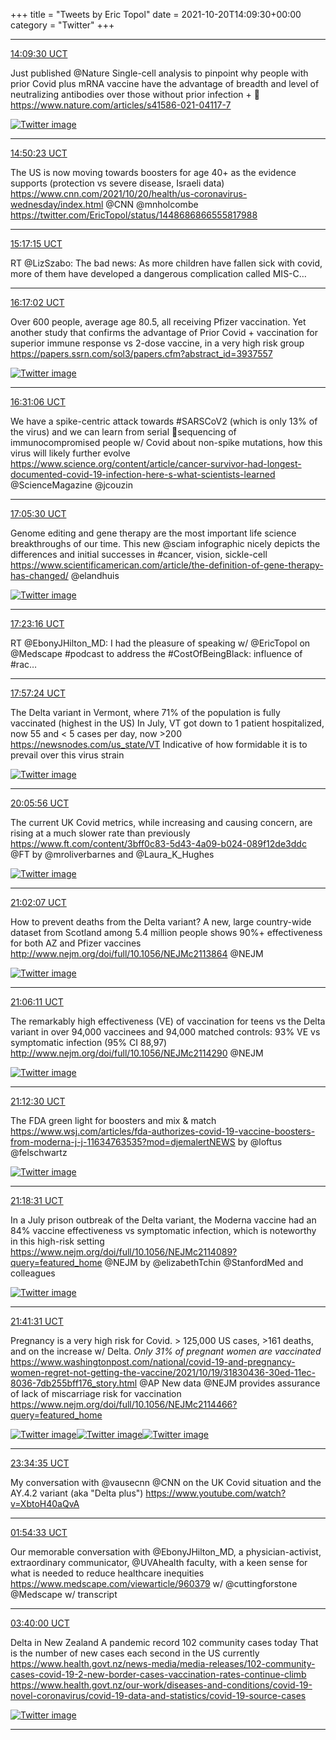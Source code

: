 +++
title = "Tweets by Eric Topol" 
date = 2021-10-20T14:09:30+00:00
category = "Twitter"
+++


---

<a href="https://twitter.com/erictopol/status/1450826515206213632" target="_blank" rel="noreferer">14:09:30 UCT</a>

Just published @Nature 
Single-cell analysis to pinpoint why people with prior Covid plus mRNA vaccine have the advantage of breadth and level of neutralizing antibodies over those without prior infection + 💉
https://www.nature.com/articles/s41586-021-04117-7 

<a href="FCJeQx9VEAAIApq.jpg"  ><img src="FCJeQx9VEAAIApq.jpg" alt="Twitter image" ></img></a>

---

<a href="https://twitter.com/erictopol/status/1450836801552142343" target="_blank" rel="noreferer">14:50:23 UCT</a>

The US is now moving towards boosters for age 40+ as the evidence supports (protection vs severe disease, Israeli data)
https://www.cnn.com/2021/10/20/health/us-coronavirus-wednesday/index.html @CNN @mnholcombe https://twitter.com/EricTopol/status/1448686866555817988



---

<a href="https://twitter.com/erictopol/status/1450843562979966979" target="_blank" rel="noreferer">15:17:15 UCT</a>

RT @LizSzabo: The bad news: As more children have fallen sick with covid, more of them have developed a dangerous complication called MIS-C…



---

<a href="https://twitter.com/erictopol/status/1450858608187478021" target="_blank" rel="noreferer">16:17:02 UCT</a>

Over 600 people, average age 80.5, all receiving Pfizer vaccination. Yet another study that confirms the advantage of Prior Covid + vaccination for superior immune response vs 2-dose vaccine, in a very high risk group
https://papers.ssrn.com/sol3/papers.cfm?abstract_id=3937557 

<a href="FCJ8ICkUUAIa_EZ.jpg"  ><img src="FCJ8ICkUUAIa_EZ.jpg" alt="Twitter image" ></img></a>

---

<a href="https://twitter.com/erictopol/status/1450862146271670275" target="_blank" rel="noreferer">16:31:06 UCT</a>

We have a spike-centric attack towards #SARSCoV2 (which is only 13% of the virus) and we can learn from serial 🦠sequencing of immunocompromised people w/ Covid about non-spike mutations, how this virus will likely further evolve
https://www.science.org/content/article/cancer-survivor-had-longest-documented-covid-19-infection-here-s-what-scientists-learned @ScienceMagazine @jcouzin



---

<a href="https://twitter.com/erictopol/status/1450870803503874056" target="_blank" rel="noreferer">17:05:30 UCT</a>

Genome editing and gene therapy are the most important life science breakthroughs of our time. This new @sciam infographic nicely depicts the differences and initial successes in #cancer, vision, sickle-cell
https://www.scientificamerican.com/article/the-definition-of-gene-therapy-has-changed/ @elandhuis 

<a href="FCKF_K6VIAAKlRj.jpg"  ><img src="FCKF_K6VIAAKlRj.jpg" alt="Twitter image" ></img></a>

---

<a href="https://twitter.com/erictopol/status/1450875274292129794" target="_blank" rel="noreferer">17:23:16 UCT</a>

RT @EbonyJHilton_MD: I had the pleasure of speaking w/ @EricTopol on @Medscape #podcast to address the #CostOfBeingBlack: influence of #rac…



---

<a href="https://twitter.com/erictopol/status/1450883868089671681" target="_blank" rel="noreferer">17:57:24 UCT</a>

The Delta variant in Vermont, where 71% of the population is fully vaccinated (highest in the US)
In July, VT got down to 1 patient hospitalized, now 55
and &lt; 5 cases per day, now &gt;200
https://newsnodes.com/us_state/VT
Indicative of how formidable it is to prevail over this virus strain 

<a href="FCKRs9yUUAIG_Pf.jpg"  ><img src="FCKRs9yUUAIG_Pf.jpg" alt="Twitter image" ></img></a>

---

<a href="https://twitter.com/erictopol/status/1450916214193016836" target="_blank" rel="noreferer">20:05:56 UCT</a>

The current UK Covid metrics, while increasing and causing concern, are rising at a much slower rate than previously 
https://www.ft.com/content/3bff0c83-5d43-4a09-b024-089f12de3ddc @FT by @mroliverbarnes and                @Laura_K_Hughes 

<a href="FCKvvQ7VQAEWALD.jpg"  ><img src="FCKvvQ7VQAEWALD.jpg" alt="Twitter image" ></img></a>

---

<a href="https://twitter.com/erictopol/status/1450930352625623042" target="_blank" rel="noreferer">21:02:07 UCT</a>

How to prevent deaths from the Delta variant?
A new, large country-wide dataset from Scotland among 5.4 million people shows 90%+ effectiveness for both AZ and Pfizer vaccines
http://www.nejm.org/doi/full/10.1056/NEJMc2113864 @NEJM 

<a href="FCK9K5RUYAQyP5a.jpg"  ><img src="FCK9K5RUYAQyP5a.jpg" alt="Twitter image" ></img></a>

---

<a href="https://twitter.com/erictopol/status/1450931376472031232" target="_blank" rel="noreferer">21:06:11 UCT</a>

The remarkably high effectiveness (VE) of vaccination for teens vs the Delta variant in over 94,000 vaccinees and 94,000 matched controls: 93% VE vs symptomatic infection (95% CI 88,97)  http://www.nejm.org/doi/full/10.1056/NEJMc2114290
@NEJM 

<a href="FCK-BlSUUAEXItu.jpg"  ><img src="FCK-BlSUUAEXItu.jpg" alt="Twitter image" ></img></a>

---

<a href="https://twitter.com/erictopol/status/1450932965253390337" target="_blank" rel="noreferer">21:12:30 UCT</a>

The FDA green light for boosters and mix &amp; match
https://www.wsj.com/articles/fda-authorizes-covid-19-vaccine-boosters-from-moderna-j-j-11634763535?mod=djemalertNEWS by @loftus @felschwartz 

<a href="FCK_mDdVQAMGao2.png"  ><img src="FCK_mDdVQAMGao2.png" alt="Twitter image" ></img></a>

---

<a href="https://twitter.com/erictopol/status/1450934478281474048" target="_blank" rel="noreferer">21:18:31 UCT</a>

In a July prison outbreak of the Delta variant, the Moderna vaccine had an 84% vaccine effectiveness vs symptomatic infection, which is noteworthy in this high-risk setting 
https://www.nejm.org/doi/full/10.1056/NEJMc2114089?query=featured_home @NEJM by @elizabethTchin @StanfordMed and colleagues 

<a href="FCLAtAoVQAAsL0R.jpg"  ><img src="FCLAtAoVQAAsL0R.jpg" alt="Twitter image" ></img></a>

---

<a href="https://twitter.com/erictopol/status/1450940265540177921" target="_blank" rel="noreferer">21:41:31 UCT</a>

Pregnancy is a very high risk for Covid. &gt; 125,000 US cases, &gt;161 deaths, and on the increase w/ Delta. 
*Only 31% of pregnant women are vaccinated*
https://www.washingtonpost.com/national/covid-19-and-pregnancy-women-regret-not-getting-the-vaccine/2021/10/19/31830436-30ed-11ec-8036-7db255bff176_story.html @AP 
New data @NEJM provides assurance of lack of miscarriage risk for vaccination https://www.nejm.org/doi/full/10.1056/NEJMc2114466?query=featured_home 

<a href="FCLFeIsVQAM72mu.jpg"  ><img src="FCLFeIsVQAM72mu.jpg" alt="Twitter image" ></img></a><a href="FCLFfhqVEAAOzLm.jpg"  ><img src="FCLFfhqVEAAOzLm.jpg" alt="Twitter image" ></img></a><a href="FCLFhMFVgAEJ7Cp.jpg"  ><img src="FCLFhMFVgAEJ7Cp.jpg" alt="Twitter image" ></img></a>

---

<a href="https://twitter.com/erictopol/status/1450968719736262657" target="_blank" rel="noreferer">23:34:35 UCT</a>

My conversation with @vausecnn @CNN on the UK Covid situation and the AY.4.2 variant (aka "Delta plus")
 https://www.youtube.com/watch?v=XbtoH40aQvA



---

<a href="https://twitter.com/erictopol/status/1451003945770311686" target="_blank" rel="noreferer">01:54:33 UCT</a>

Our memorable conversation with @EbonyJHilton_MD, a physician-activist, extraordinary communicator, @UVAhealth faculty, with a keen sense for what is  needed to reduce healthcare inequities
https://www.medscape.com/viewarticle/960379
w/ @cuttingforstone @Medscape w/ transcript



---

<a href="https://twitter.com/erictopol/status/1451030481235943424" target="_blank" rel="noreferer">03:40:00 UCT</a>

Delta in New Zealand
A pandemic record 102 community cases today
That is the number of new cases each second in the US currently
https://www.health.govt.nz/news-media/media-releases/102-community-cases-covid-19-2-new-border-cases-vaccination-rates-continue-climb
https://www.health.govt.nz/our-work/diseases-and-conditions/covid-19-novel-coronavirus/covid-19-data-and-statistics/covid-19-source-cases 

<a href="FCMPuHkVEAA9R-L.jpg"  ><img src="FCMPuHkVEAA9R-L.jpg" alt="Twitter image" ></img></a>

---